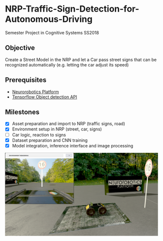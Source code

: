# NRP-Traffic-Sign-Detection-for-Autonomous-Driving
Semester Project in Cognitive Systems SS2018

## Objective
Create a Street Model in the NRP and let a Car pass street signs that can be 
recognized automatically (e.g. letting the car adjust its speed)

## Prerequisites
* [Neurorobotics Platform](https://neurorobotics.net/local_install.html)
* [Tensorflow Object detection API](https://github.com/tensorflow/models/tree/master/research/object_detection)

## Milestones
- [x] Asset preparation and import to NRP (traffic signs, road)
- [x] Environment setup in NRP (street, car, signs)
- [ ] Car logic, reaction to signs
- [x] Dataset preparation and CNN training
- [x] Model integration, inference interface and image processing

![Project Image](description/nrp.png)
